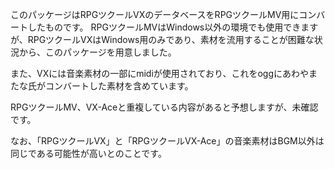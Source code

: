 このパッケージはRPGツクールVXのデータベースをRPGツクールMV用にコンバートしたものです。
RPGツクールMVはWindows以外の環境でも使用できますが、RPGツクールVXはWindows用のみであり、素材を流用することが困難な状況から、このパッケージを用意しました。

また、VXには音楽素材の一部にmidiが使用されており、これをoggにあわやまたな氏がコンバートした素材を含めています。

RPGツクールMV、VX-Aceと重複している内容があると予想しますが、未確認です。

なお、「RPGツクールVX」と「RPGツクールVX-Ace」の音楽素材はBGM以外は同じである可能性が高いとのことです。